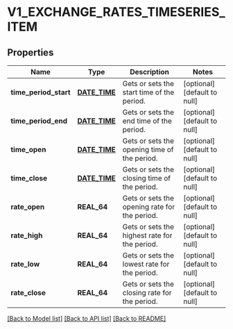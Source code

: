 # V1_EXCHANGE_RATES_TIMESERIES_ITEM

## Properties
Name | Type | Description | Notes
------------ | ------------- | ------------- | -------------
**time_period_start** | [**DATE_TIME**](DATE_TIME.md) | Gets or sets the start time of the period. | [optional] [default to null]
**time_period_end** | [**DATE_TIME**](DATE_TIME.md) | Gets or sets the end time of the period. | [optional] [default to null]
**time_open** | [**DATE_TIME**](DATE_TIME.md) | Gets or sets the opening time of the period. | [optional] [default to null]
**time_close** | [**DATE_TIME**](DATE_TIME.md) | Gets or sets the closing time of the period. | [optional] [default to null]
**rate_open** | **REAL_64** | Gets or sets the opening rate for the period. | [optional] [default to null]
**rate_high** | **REAL_64** | Gets or sets the highest rate for the period. | [optional] [default to null]
**rate_low** | **REAL_64** | Gets or sets the lowest rate for the period. | [optional] [default to null]
**rate_close** | **REAL_64** | Gets or sets the closing rate for the period. | [optional] [default to null]

[[Back to Model list]](../README.md#documentation-for-models) [[Back to API list]](../README.md#documentation-for-api-endpoints) [[Back to README]](../README.md)


